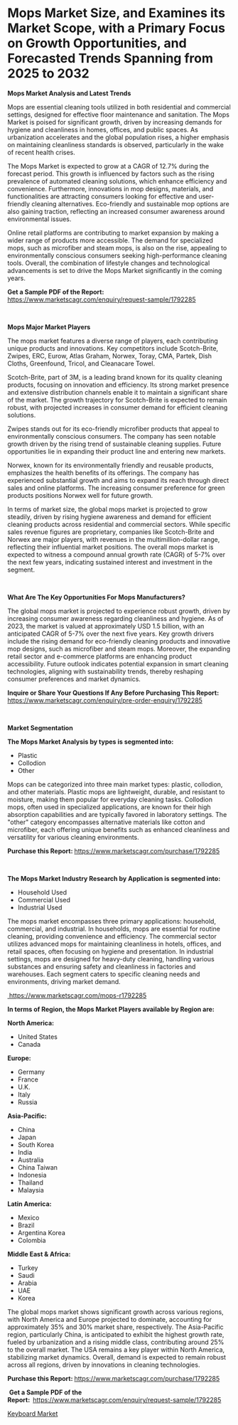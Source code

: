 <p><h1>Mops Market Size, and Examines its Market Scope, with a Primary Focus on Growth Opportunities, and Forecasted Trends Spanning from 2025 to 2032</h1></p><p><strong>Mops Market Analysis and Latest Trends</strong></p>
<p><p>Mops are essential cleaning tools utilized in both residential and commercial settings, designed for effective floor maintenance and sanitation. The Mops Market is poised for significant growth, driven by increasing demands for hygiene and cleanliness in homes, offices, and public spaces. As urbanization accelerates and the global population rises, a higher emphasis on maintaining cleanliness standards is observed, particularly in the wake of recent health crises.</p><p>The Mops Market is expected to grow at a CAGR of 12.7% during the forecast period. This growth is influenced by factors such as the rising prevalence of automated cleaning solutions, which enhance efficiency and convenience. Furthermore, innovations in mop designs, materials, and functionalities are attracting consumers looking for effective and user-friendly cleaning alternatives. Eco-friendly and sustainable mop options are also gaining traction, reflecting an increased consumer awareness around environmental issues.</p><p>Online retail platforms are contributing to market expansion by making a wider range of products more accessible. The demand for specialized mops, such as microfiber and steam mops, is also on the rise, appealing to environmentally conscious consumers seeking high-performance cleaning tools. Overall, the combination of lifestyle changes and technological advancements is set to drive the Mops Market significantly in the coming years.</p></p>
<p><strong>Get a Sample PDF of the Report:&nbsp;</strong> <a href="https://www.marketscagr.com/enquiry/request-sample/1792285?utm_campaign=3510&utm_medium=2&utm_source=Github&utm_content=ia&utm_term=05042025&utm_id=mops">https://www.marketscagr.com/enquiry/request-sample/1792285</a></p>
<p>&nbsp;</p>
<p><strong>Mops Major Market Players</strong></p>
<p><p>The mops market features a diverse range of players, each contributing unique products and innovations. Key competitors include Scotch-Brite, Zwipes, ERC, Eurow, Atlas Graham, Norwex, Toray, CMA, Partek, Dish Cloths, Greenfound, Tricol, and Cleanacare Towel.</p><p>Scotch-Brite, part of 3M, is a leading brand known for its quality cleaning products, focusing on innovation and efficiency. Its strong market presence and extensive distribution channels enable it to maintain a significant share of the market. The growth trajectory for Scotch-Brite is expected to remain robust, with projected increases in consumer demand for efficient cleaning solutions.</p><p>Zwipes stands out for its eco-friendly microfiber products that appeal to environmentally conscious consumers. The company has seen notable growth driven by the rising trend of sustainable cleaning supplies. Future opportunities lie in expanding their product line and entering new markets.</p><p>Norwex, known for its environmentally friendly and reusable products, emphasizes the health benefits of its offerings. The company has experienced substantial growth and aims to expand its reach through direct sales and online platforms. The increasing consumer preference for green products positions Norwex well for future growth.</p><p>In terms of market size, the global mops market is projected to grow steadily, driven by rising hygiene awareness and demand for efficient cleaning products across residential and commercial sectors. While specific sales revenue figures are proprietary, companies like Scotch-Brite and Norwex are major players, with revenues in the multimillion-dollar range, reflecting their influential market positions. The overall mops market is expected to witness a compound annual growth rate (CAGR) of 5-7% over the next few years, indicating sustained interest and investment in the segment.</p></p>
<p>&nbsp;</p>
<p><strong>What Are The Key Opportunities For Mops Manufacturers?</strong></p>
<p><p>The global mops market is projected to experience robust growth, driven by increasing consumer awareness regarding cleanliness and hygiene. As of 2023, the market is valued at approximately USD 1.5 billion, with an anticipated CAGR of 5-7% over the next five years. Key growth drivers include the rising demand for eco-friendly cleaning products and innovative mop designs, such as microfiber and steam mops. Moreover, the expanding retail sector and e-commerce platforms are enhancing product accessibility. Future outlook indicates potential expansion in smart cleaning technologies, aligning with sustainability trends, thereby reshaping consumer preferences and market dynamics.</p></p>
<p><strong>Inquire or Share Your Questions If Any Before Purchasing This Report:</strong> <a href="https://www.marketscagr.com/enquiry/pre-order-enquiry/1792285?utm_campaign=3510&utm_medium=2&utm_source=Github&utm_content=ia&utm_term=05042025&utm_id=mops">https://www.marketscagr.com/enquiry/pre-order-enquiry/1792285</a></p>
<p>&nbsp;</p>
<p><strong>Market Segmentation</strong></p>
<p><strong>The Mops Market Analysis by types is segmented into:</strong></p>
<p><ul><li>Plastic</li><li>Collodion</li><li>Other</li></ul></p>
<p><p>Mops can be categorized into three main market types: plastic, collodion, and other materials. Plastic mops are lightweight, durable, and resistant to moisture, making them popular for everyday cleaning tasks. Collodion mops, often used in specialized applications, are known for their high absorption capabilities and are typically favored in laboratory settings. The "other" category encompasses alternative materials like cotton and microfiber, each offering unique benefits such as enhanced cleanliness and versatility for various cleaning environments.</p></p>
<p><strong>Purchase this Report:&nbsp;</strong><a href="https://www.marketscagr.com/purchase/1792285?utm_campaign=3510&utm_medium=2&utm_source=Github&utm_content=ia&utm_term=05042025&utm_id=mops">https://www.marketscagr.com/purchase/1792285</a></p>
<p>&nbsp;</p>
<p><strong>The Mops Market Industry Research by Application is segmented into:</strong></p>
<p><ul><li>Household Used</li><li>Commercial Used</li><li>Industrial Used</li></ul></p>
<p><p>The mops market encompasses three primary applications: household, commercial, and industrial. In households, mops are essential for routine cleaning, providing convenience and efficiency. The commercial sector utilizes advanced mops for maintaining cleanliness in hotels, offices, and retail spaces, often focusing on hygiene and presentation. In industrial settings, mops are designed for heavy-duty cleaning, handling various substances and ensuring safety and cleanliness in factories and warehouses. Each segment caters to specific cleaning needs and environments, driving market demand.</p></p>
<p><a href="https://www.marketscagr.com/mops-r1792285?utm_campaign=3510&utm_medium=2&utm_source=Github&utm_content=ia&utm_term=05042025&utm_id=mops">&nbsp;https://www.marketscagr.com/mops-r1792285</a></p>
<p><strong>In terms of Region, the Mops Market Players available by Region are:</strong></p>
<p>
    <p> <strong> North America: </strong>
        <ul>
            <li>United States</li>
            <li>Canada</li>
        </ul>
        </p> 
    <p> <strong> Europe: </strong>
        <ul>
            <li>Germany</li>
            <li>France</li>
            <li>U.K.</li>
            <li>Italy</li>
            <li>Russia</li>
        </ul>
        </p> 
    <p> <strong> Asia-Pacific: </strong>
        <ul>
            <li>China</li>
            <li>Japan</li>
            <li>South Korea</li>
            <li>India</li>
            <li>Australia</li>
            <li>China Taiwan</li>
            <li>Indonesia</li>
            <li>Thailand</li>
            <li>Malaysia</li>
        </ul>
        </p> 
    <p> <strong> Latin America: </strong>
        <ul>
            <li>Mexico</li>
            <li>Brazil</li>
            <li>Argentina Korea</li>
            <li>Colombia</li>
        </ul>
        </p> 
    <p> <strong> Middle East & Africa: </strong>
        <ul>
            <li>Turkey</li>
            <li>Saudi</li>
            <li>Arabia</li>
            <li>UAE</li>
            <li>Korea</li>
        </ul>
    </p>
    </p>
<p><p>The global mops market shows significant growth across various regions, with North America and Europe projected to dominate, accounting for approximately 35% and 30% market share, respectively. The Asia-Pacific region, particularly China, is anticipated to exhibit the highest growth rate, fueled by urbanization and a rising middle class, contributing around 25% to the overall market. The USA remains a key player within North America, stabilizing market dynamics. Overall, demand is expected to remain robust across all regions, driven by innovations in cleaning technologies.</p></p>
<p><strong>Purchase this Report: </strong><a href="https://www.marketscagr.com/purchase/1792285?utm_campaign=3510&utm_medium=2&utm_source=Github&utm_content=ia&utm_term=05042025&utm_id=mops">https://www.marketscagr.com/purchase/1792285</a></p>
<p>&nbsp;<strong>Get a Sample PDF of the Report:&nbsp;&nbsp;</strong><a href="https://www.marketscagr.com/enquiry/request-sample/1792285?utm_campaign=3510&utm_medium=2&utm_source=Github&utm_content=ia&utm_term=05042025&utm_id=mops">https://www.marketscagr.com/enquiry/request-sample/1792285</a></p>
<p><strong></strong></p>
<p><p><a href="https://github.com/kryshaprilbb/Market-Research-Report-List-1/blob/main/keyboard-market.md?utm_campaign=3510&utm_medium=2&utm_source=Github&utm_content=ia&utm_term=05042025&utm_id=mops">Keyboard Market</a></p></p>